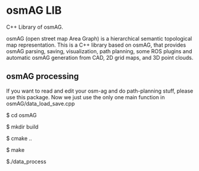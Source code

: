 # osmAG LIB

C++ Library of osmAG.

osmAG (open street map Area Graph) is a hierarchical semantic topological map representation. This is a C++ library based on osmAG, that provides osmAG parsing, saving, visualization, path planning, some ROS plugins and automatic osmAG generation from CAD, 2D grid maps, and 3D point clouds.

## osmAG processing
If you want to read and edit your osm-ag and do path-planning stuff, please use this package.
Now we just use the only one main function in osmAG/data_load_save.cpp

$ cd osmAG

$ mkdir build

$ cmake ..

$ make

$./data_process

